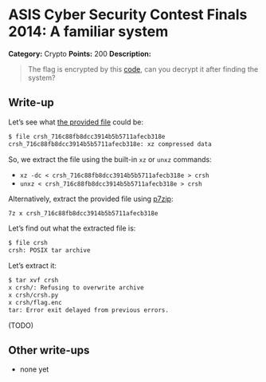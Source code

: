# ASIS Cyber Security Contest Finals 2014: A familiar system

**Category:** Crypto
**Points:** 200
**Description:**

> The flag is encrypted by this [code](crsh_716c88fb8dcc3914b5b5711afecb318e), can you decrypt it after finding the system?

## Write-up

Let’s see what [the provided file](crsh_716c88fb8dcc3914b5b5711afecb318e) could be:

```bash
$ file crsh_716c88fb8dcc3914b5b5711afecb318e
crsh_716c88fb8dcc3914b5b5711afecb318e: xz compressed data
```

So, we extract the file using the built-in `xz` or `unxz` commands:

* `xz -dc < crsh_716c88fb8dcc3914b5b5711afecb318e > crsh`
* `unxz < crsh_716c88fb8dcc3914b5b5711afecb318e > crsh`

Alternatively, extract the provided file using [p7zip](http://p7zip.sourceforge.net/):

```bash
7z x crsh_716c88fb8dcc3914b5b5711afecb318e
```

Let’s find out what the extracted file is:

```bash
$ file crsh
crsh: POSIX tar archive
```

Let’s extract it:

```bash
$ tar xvf crsh
x crsh/: Refusing to overwrite archive
x crsh/crsh.py
x crsh/flag.enc
tar: Error exit delayed from previous errors.
```

(TODO)

## Other write-ups

* none yet

